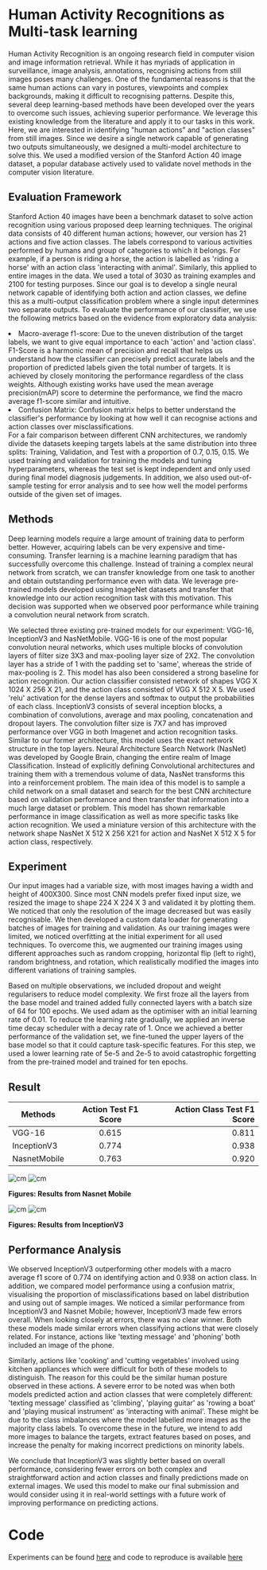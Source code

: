 # Human Activity Recognitions as Multi-task learning
<p> Human Activity Recognition is an ongoing research field in computer vision and image information retrieval. While it has myriads of application in surveillance, image analysis, annotations, recognising actions from still images poses many challenges. One of the fundamental reasons is that the same human
actions can vary in postures, viewpoints and complex backgrounds, making it difficult to recognising
patterns. Despite this, several deep learning-based methods have been developed over the years to
overcome such issues, achieving superior performance. We leverage this existing knowledge from the
literature and apply it to our tasks in this work. Here, we are interested in identifying "human actions" and
"action classes" from still images. Since we desire a single network capable of generating two outputs
simultaneously, we designed a multi-model architecture to solve this. We used a modified version of the
Stanford Action 40 image dataset, a popular database actively used to validate novel methods in the
computer vision literature.</p>

## Evaluation Framework

<p> Stanford Action 40 images have been a benchmark dataset to solve action recognition using various
proposed deep learning techniques. The original data consists of 40 different human actions; however, our
version has 21 actions and five action classes. The labels correspond to various activities performed by
humans and group of categories to which it belongs. For example, if a person is riding a horse, the action
is labelled as 'riding a horse' with an action class 'interacting with animal'. Similarly, this applied to entire
images in the data. We used a total of 3030 as training examples and 2100 for testing purposes. Since our
goal is to develop a single neural network capable of identifying both action and action classes, we define
this as a multi-output classification problem where a single input determines two separate outputs. To
evaluate the performance of our classifier, we use the following metrics based on the evidence from
exploratory data analysis:
<li> Macro-average f1-score: Due to the uneven distribution of the target labels, we want to give equal
importance to each 'action' and 'action class'. F1-Score is a harmonic mean of precision and recall that helps
us understand how the classifier can precisely predict accurate labels and the proportion of predicted labels
given the total number of targets. It is achieved by closely monitoring the performance regardless of the
class weights. Although existing works have used the mean average precision(mAP) score to determine the
  performance, we find the macro average f1-score similar and intuitive. </li>
  
<li> Confusion Matrix: Confusion matrix helps to better understand the classifier's performance by looking at
  how well it can recognise actions and action classes over misclassifications. </li>
For a fair comparison between different CNN architectures, we randomly divide the datasets keeping targets
labels at the same distribution into three splits: Training, Validation, and Test with a proportion of 0.7, 0.15, 
0.15. We used training and validation for training the models and tuning hyperparameters, whereas the test
set is kept independent and only used during final model diagnosis judgements. In addition, we also used
out-of-sample testing for error analysis and to see how well the model performs outside of the given set of
images. </p>

## Methods

<p> Deep learning models require a large amount of training data to perform better. However, acquiring labels
can be very expensive and time-consuming. Transfer learning is a machine learning paradigm that has
successfully overcome this challenge. Instead of training a complex neural network from scratch, we
can transfer knowledge from one task to another and obtain outstanding performance even with data. We
leverage pre-trained models developed using ImageNet datasets and transfer that knowledge into our action
recognition task with this motivation. This decision was supported when we observed poor performance
while training a convolution neural network from scratch. </p>

<p> We selected three existing pre-trained models for our experiment: VGG-16, InceptionV3 and
NasNetMobile. VGG-16 is one of the most popular convolution neural networks, which uses multiple
blocks of convolution layers of filter size 3X3 and max-pooling layer size of 2X2. The convolution layer
has a stride of 1 with the padding set to 'same', whereas the stride of max-pooling is 2. This model has also
been considered a strong baseline for action recognition. Our action classifier consisted network of shapes
VGG X 1024 X 256 X 21, and the action class consisted of VGG X 512 X 5. We used 'relu' activation for
the dense layers and softmax to output the probabilities of each class.
InceptionV3 consists of several inception blocks, a combination of convolutions, average and max
pooling, concatenation and dropout layers. The convolution filter size is 7X7 and has improved
performance over VGG in both Imagenet and action recognition tasks. Similar to our former architecture,
this model uses the exact network structure in the top layers.
Neural Architecture Search Network (NasNet) was developed by Google Brain, changing the entire
realm of Image Classification. Instead of explicitly defining Convolutional architectures and training them
with a tremendous volume of data, NasNet transforms this into a reinforcement problem. The main idea of
this model is to sample a child network on a small dataset and search for the best CNN architecture based
on validation performance and then transfer that information into a much large dataset or problem. This
model has shown remarkable performance in image classification as well as more specific tasks like action
recognition. We used a miniature version of this architecture with the network shape NasNet X 512 X 256
X21 for action and NasNet X 512 X 5 for action class, respectively. </p>

## Experiment
<p> Our input images had a variable size, with most images having a width and height of 400X300. Since most
CNN models prefer fixed input size, we resized the image to shape 224 X 224 X 3 and validated it by
plotting them. We noticed that only the resolution of the image decreased but was easily recognisable. We
then developed a custom data loader for generating batches of images for training and validation. As our
training images were limited, we noticed overfitting at the initial experiment for all used techniques. To
overcome this, we augmented our training images using different approaches such as random cropping,
horizontal flip (left to right), random brightness, and rotation, which realistically modified the images into 
different variations of training samples. </p>

<p> Based on multiple observations, we included dropout and weight
regularisers to reduce model complexity. We first froze all the layers from the base model and trained added
fully connected layers with a batch size of 64 for 100 epochs. We used adam as the optimiser with an initial
learning rate of 0.01. To reduce the learning rate gradually, we applied an inverse time decay scheduler
with a decay rate of 1. Once we achieved a better performance of the validation set, we fine-tuned the upper
layers of the base model so that it could capture task-specific features. For this step, we used a lower
learning rate of 5e-5 and 2e-5 to avoid catastrophic forgetting from the pre-trained model and trained for
ten epochs. </p>

## Result

| Methods        | Action Test F1 Score          | Action Class Test F1 Score  |
| ------------- |:-------------:| -----:|
| VGG-16     | 0.615  | 0.811 |
| InceptionV3      | 0.774      |   0.938 |
| NasnetMobile | 0.763      |    0.920 |

![cm](https://github.com/nischaybikramthapa/multi-task-activity-recognition/blob/main/images/nas.JPG)
![cm](https://github.com/nischaybikramthapa/multi-task-activity-recognition/blob/main/images/nas1.JPG)
<p style='text-align': justify> <b> Figures: Results from Nasnet Mobile </b> </p>

![cm](https://github.com/nischaybikramthapa/multi-task-activity-recognition/blob/main/images/incep.JPG)
![cm](https://github.com/nischaybikramthapa/multi-task-activity-recognition/blob/main/images/incep1.JPG)

<p style='text-align': justify> <b> Figures: Results from InceptionV3 </b> </p>
          

## Performance Analysis

<p> We observed InceptionV3 outperforming other models with a macro
average f1 score of 0.774 on identifying action and 0.938 on action class. In addition, we compared model
performance using a confusion matrix, visualising the proportion of misclassifications based on label
distribution and using out of sample images. We noticed a similar performance
from InceptionV3 and Nasnet Mobile; however, InceptionV3 made few errors overall. When looking
closely at errors, there was no clear winner. Both these models made similar errors when classifying actions
that were closely related. For instance, actions like 'texting message' and 'phoning' both included an image
of the phone. </p>

<p> Similarly, actions like 'cooking' and 'cutting vegetables' involved using kitchen appliances which were
difficult for both of these models to distinguish. The reason for this could be the similar human posture
observed in these actions. A severe error to be noted was when both models predicted action and action
classes that were completely different: 'texting message' classified as 'climbing', 'playing guitar' as 'rowing
a boat' and 'playing musical instrument' as 'interacting with animal'. These might be due to the class
imbalances where the model labelled more images as the majority class labels. To overcome these in the
future, we intend to add more images to balance the targets, extract features based on poses, and increase
the penalty for making incorrect predictions on minority labels. </p>

<p> We conclude that InceptionV3 was slightly better based on overall performance, considering fewer errors
on both complex and straightforward action and action classes and finally predictions made on external
images. We used this model to make our final submission and would consider using it in real-world settings
with a future work of improving performance on predicting actions. </p>

# Code
Experiments can be found <a href = "https://github.com/nischaybikramthapa/multi-task-activity-recognition/tree/main/notebooks"> here</a> and code to reproduce is available <a href = "https://github.com/nischaybikramthapa/multi-task-activity-recognition/tree/main/src"> here </here>
